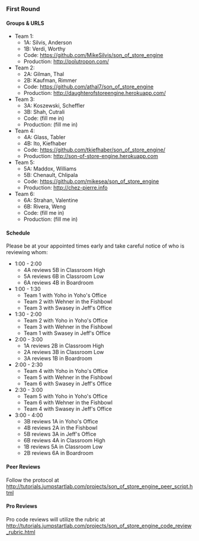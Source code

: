 ### First Round

#### Groups & URLS

* Team 1:
  * 1A: Silvis, Anderson
  * 1B: Verdi, Worthy
  * Code: https://github.com/MikeSilvis/son_of_store_engine
  * Production: http://polutropon.com/
* Team 2:
  * 2A: Gilman, Thal
  * 2B: Kaufman, Rimmer
  * Code: https://github.com/athal7/son_of_store_engine
  * Production: http://daughterofstoreengine.herokuapp.com/ 
* Team 3:
  * 3A: Koszewski, Scheffler
  * 3B: Shah, Cutrali
  * Code: (fill me in)
  * Production: (fill me in)
* Team 4:
  * 4A: Glass, Tabler
  * 4B: Ito, Kiefhaber
  * Code: https://github.com/tkiefhaber/son_of_store_engine/
  * Production: http://son-of-store-engine.herokuapp.com
* Team 5: 
  * 5A: Maddox, Williams
  * 5B: Chenault, Chlipala
  * Code: https://github.com/mikesea/son_of_store_engine
  * Production: http://chez-pierre.info
* Team 6:
  * 6A: Strahan, Valentine
  * 6B: Rivera, Weng
  * Code: (fill me in)
  * Production: (fill me in)

#### Schedule

Please be at your appointed times early and take careful notice of who is reviewing whom:

* 1:00 - 2:00
  * 4A reviews 5B in Classroom High
  * 5A reviews 6B in Classroom Low
  * 6A reviews 4B in Boardroom
* 1:00 - 1:30
  * Team 1 with Yoho in Yoho's Office
  * Team 2 with Wehner in the Fishbowl
  * Team 3 with Swasey in Jeff's Office
* 1:30 - 2:00
  * Team 2 with Yoho in Yoho's Office
  * Team 3 with Wehner in the Fishbowl
  * Team 1 with Swasey in Jeff's Office
* 2:00 - 3:00
  * 1A reviews 2B in Classroom High
  * 2A reviews 3B in Classroom Low
  * 3A reviews 1B in Boardroom
* 2:00 - 2:30
  * Team 4 with Yoho in Yoho's Office
  * Team 5 with Wehner in the Fishbowl
  * Team 6 with Swasey in Jeff's Office
* 2:30 - 3:00
  * Team 5 with Yoho in Yoho's Office
  * Team 6 with Wehner in the Fishbowl
  * Team 4 with Swasey in Jeff's Office
* 3:00 - 4:00
  * 3B reviews 1A in Yoho's Office
  * 4B reviews 2A in the Fishbowl
  * 5B reviews 3A in Jeff's Office
  * 6B reviews 4A in Classroom High
  * 1B reviews 5A in Classroom Low
  * 2B reviews 6A in Boardroom

#### Peer Reviews

Follow the protocol at http://tutorials.jumpstartlab.com/projects/son_of_store_engine_peer_script.html

#### Pro Reviews

Pro code reviews will utilize the rubric at http://tutorials.jumpstartlab.com/projects/son_of_store_engine_code_review_rubric.html
